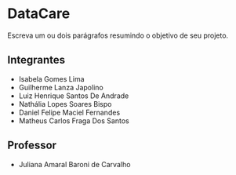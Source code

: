# DataCare

Escreva um ou dois parágrafos resumindo o objetivo de seu projeto.

## Integrantes

* Isabela Gomes Lima
* Guilherme Lanza Japolino
* Luiz Henrique Santos De Andrade
* Nathália Lopes Soares Bispo
* Daniel Felipe Maciel Fernandes
* Matheus Carlos Fraga Dos Santos

## Professor

* Juliana Amaral Baroni de Carvalho

